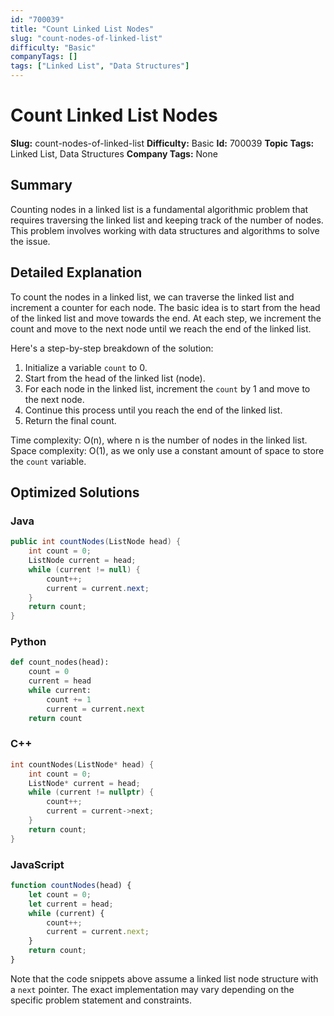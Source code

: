```yaml
---
id: "700039"
title: "Count Linked List Nodes"
slug: "count-nodes-of-linked-list"
difficulty: "Basic"
companyTags: []
tags: ["Linked List", "Data Structures"]
---
```


**Count Linked List Nodes**
========================

**Slug:** count-nodes-of-linked-list
**Difficulty:** Basic
**Id:** 700039
**Topic Tags:** Linked List, Data Structures
**Company Tags:** None

## Summary
Counting nodes in a linked list is a fundamental algorithmic problem that requires traversing the linked list and keeping track of the number of nodes. This problem involves working with data structures and algorithms to solve the issue.

## Detailed Explanation
To count the nodes in a linked list, we can traverse the linked list and increment a counter for each node. The basic idea is to start from the head of the linked list and move towards the end. At each step, we increment the count and move to the next node until we reach the end of the linked list.

Here's a step-by-step breakdown of the solution:

1. Initialize a variable `count` to 0.
2. Start from the head of the linked list (node).
3. For each node in the linked list, increment the `count` by 1 and move to the next node.
4. Continue this process until you reach the end of the linked list.
5. Return the final count.

Time complexity: O(n), where n is the number of nodes in the linked list.
Space complexity: O(1), as we only use a constant amount of space to store the `count` variable.

## Optimized Solutions

### Java
```java
public int countNodes(ListNode head) {
    int count = 0;
    ListNode current = head;
    while (current != null) {
        count++;
        current = current.next;
    }
    return count;
}
```

### Python
```python
def count_nodes(head):
    count = 0
    current = head
    while current:
        count += 1
        current = current.next
    return count
```

### C++
```cpp
int countNodes(ListNode* head) {
    int count = 0;
    ListNode* current = head;
    while (current != nullptr) {
        count++;
        current = current->next;
    }
    return count;
}
```

### JavaScript
```javascript
function countNodes(head) {
    let count = 0;
    let current = head;
    while (current) {
        count++;
        current = current.next;
    }
    return count;
}
```
Note that the code snippets above assume a linked list node structure with a `next` pointer. The exact implementation may vary depending on the specific problem statement and constraints.